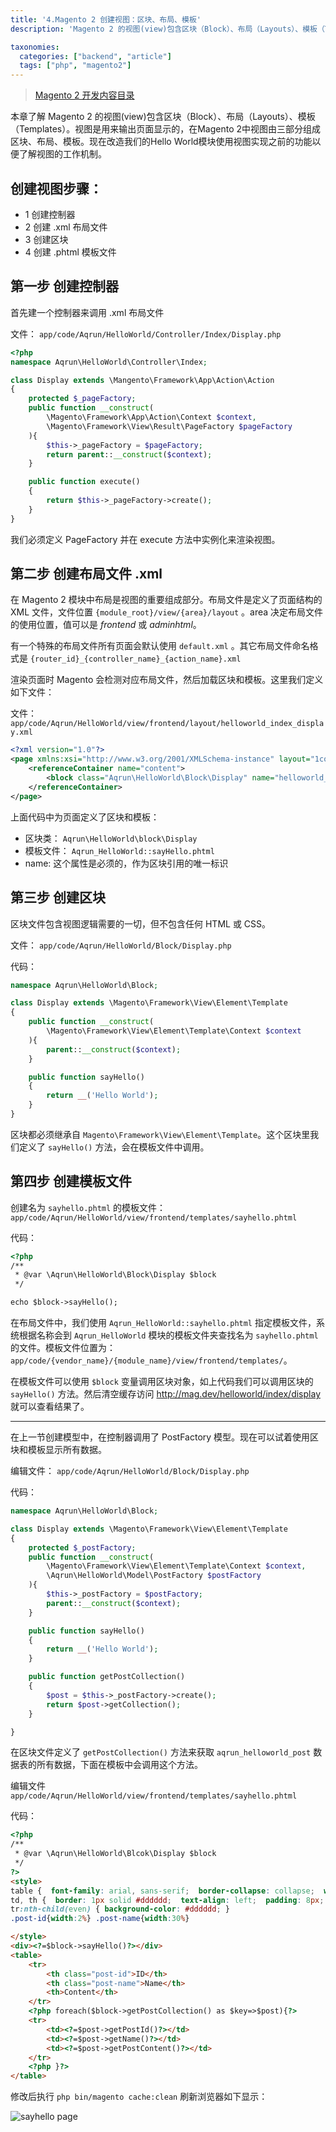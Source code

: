 ```yaml
---
title: '4.Magento 2 创建视图：区块、布局、模板'
description: 'Magento 2 的视图(view)包含区块（Block）、布局（Layouts）、模板（Templates）。视图是用来输出页面显示的，在Magento 2中视图由三部分组成区块、布局、模板'

taxonomies:
  categories: ["backend", "article"]
  tags: ["php", "magento2"]
---
```


> [Magento 2 开发内容目录](@/backend/2020-02-02-0.magento-menu.md)

本章了解 Magento 2 的视图(view)包含区块（Block）、布局（Layouts）、模板（Templates）。视图是用来输出页面显示的，在Magento 2中视图由三部分组成区块、布局、模板。现在改造我们的Hello World模块使用视图实现之前的功能以便了解视图的工作机制。

## 创建视图步骤：

* 1 创建控制器
* 2 创建 .xml 布局文件
* 3 创建区块
* 4 创建 .phtml 模板文件 

## 第一步 创建控制器

首先建一个控制器来调用 .xml 布局文件

文件： `app/code/Aqrun/HelloWorld/Controller/Index/Display.php`

```php
<?php
namespace Aqrun\HelloWorld\Controller\Index;

class Display extends \Mangento\Framework\App\Action\Action
{
    protected $_pageFactory;
    public function __construct(
        \Magento\Framework\App\Action\Context $context,
        \Magento\Framework\View\Result\PageFactory $pageFactory
    ){
        $this->_pageFactory = $pageFactory;
        return parent::__construct($context);
    }

    public function execute()
    {
        return $this->_pageFactory->create();
    }
}
```

我们必须定义 PageFactory 并在 execute 方法中实例化来渲染视图。

## 第二步 创建布局文件 .xml

在 Magento 2 模块中布局是视图的重要组成部分。布局文件是定义了页面结构的 XML 文件，文件位置 `{module_root}/view/{area}/layout` 。area 决定布局文件的使用位置，值可以是 *frontend* 或 *adminhtml*。

有一个特殊的布局文件所有页面会默认使用 `default.xml` 。其它布局文件命名格式是 `{router_id}_{controller_name}_{action_name}.xml`

渲染页面时 Magento 会检测对应布局文件，然后加载区块和模板。这里我们定义如下文件：

文件：`app/code/Aqrun/HelloWorld/view/frontend/layout/helloworld_index_display.xml`

```xml
<?xml version="1.0"?>
<page xmlns:xsi="http://www.w3.org/2001/XMLSchema-instance" layout="1column" xsi:noNamespaceSchemaLocation="urn:magento:framework:View/Layout/etc/page_configuration.xsd">
    <referenceContainer name="content">
        <block class="Aqrun\HelloWorld\Block\Display" name="helloworld_display" template="Aqrun_HelloWorld::sayhello.phtml" />
    </referenceContainer>
</page>
```

上面代码中为页面定义了区块和模板：

* 区块类： `Aqrun\HelloWorld\block\Display`
* 模板文件： `Aqrun_HelloWorld::sayHello.phtml`
* name: 这个属性是必须的，作为区块引用的唯一标识

## 第三步 创建区块 

区块文件包含视图逻辑需要的一切，但不包含任何 HTML 或 CSS。

文件： `app/code/Aqrun/HelloWorld/Block/Display.php`

代码：

```php
namespace Aqrun\HelloWorld\Block;

class Display extends \Magento\Framework\View\Element\Template
{
    public function __construct(
        \Magento\Framework\View\Element\Template\Context $context
    ){
        parent::__construct($context);
    }

    public function sayHello()
    {
        return __('Hello World');
    }
}
```

区块都必须继承自 `Magento\Framework\View\Element\Template`。这个区块里我们定义了 `sayHello()` 方法，会在模板文件中调用。

## 第四步 创建模板文件

创建名为 `sayhello.phtml` 的模板文件： `app/code/Aqrun/HelloWorld/view/frontend/templates/sayhello.phtml`

代码：

```html
<?php
/**
 * @var \Aqrun\HelloWorld\Block\Display $block
 */

echo $block->sayHello();

```

在布局文件中，我们使用 `Aqrun_HelloWorld::sayhello.phtml` 指定模板文件，系统根据名称会到 `Aqrun_HelloWorld` 模块的模板文件夹查找名为 `sayhello.phtml` 的文件。模板文件位置为：`app/code/{vendor_name}/{module_name}/view/frontend/templates/`。

在模板文件可以使用 `$block` 变量调用区块对象，如上代码我们可以调用区块的 `sayHello()` 方法。然后清空缓存访问 http://mag.dev/helloworld/index/display 就可以查看结果了。


---

在上一节创建模型中，在控制器调用了 PostFactory 模型。现在可以试着使用区块和模板显示所有数据。

编辑文件： `app/code/Aqrun/HelloWorld/Block/Display.php`

代码：

```php
namespace Aqrun\HelloWorld\Block;

class Display extends \Magento\Framework\View\Element\Template
{
    protected $_postFactory;
    public function __construct(
        \Magento\Framework\View\Element\Template\Context $context,
        \Aqrun\HelloWorld\Model\PostFactory $postFactory
    ){
        $this->_postFactory = $postFactory;
        parent::__construct($context);
    }

    public function sayHello()
    {
        return __('Hello World');
    }

    public function getPostCollection()
    {
        $post = $this->_postFactory->create();
        return $post->getCollection();    
    }

}
```

在区块文件定义了 `getPostCollection()` 方法来获取 `aqrun_helloworld_post` 数据表的所有数据，下面在模板中会调用这个方法。

编辑文件 `app/code/Aqrun/HelloWorld/view/frontend/templates/sayhello.phtml`

代码：

```html
<?php
/**
 * @var \Aqrun\HelloWorld\Blcok\Display $block
 */
?>
<style>
table {  font-family: arial, sans-serif;  border-collapse: collapse;  width: 100%;  margin-top: 30px;}
td, th {  border: 1px solid #dddddd;  text-align: left;  padding: 8px;  }
tr:nth-child(even) { background-color: #dddddd; }
.post-id{width:2%} .post-name{width:30%}

</style>
<div><?=$block->sayHello()?></div>
<table>
    <tr>
        <th class="post-id">ID</th>
        <th class="post-name">Name</th>
        <th>Content</th>
    </tr>
    <?php foreach($block->getPostCollection() as $key=>$post){?>
    <tr>
        <td><?=$post->getPostId()?></td>
        <td><?=$post->getName()?></td>
        <td><?=$post->getPostContent()?></td>
    </tr>
    <?php }?>
</table>
```

修改后执行 `php bin/magento cache:clean` 刷新浏览器如下显示：

![sayhello page](https://cdn.oicnp.com/images/magento2/4-sayhello-page.png)